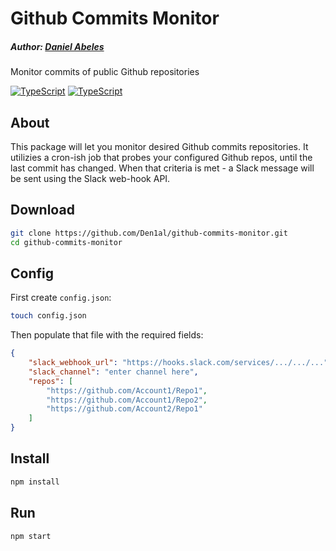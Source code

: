 # Github Commits Monitor
##### Author: [Daniel Abeles](https://twitter.com/Daniel_Abeles) 

Monitor commits of public Github repositories

[![TypeScript](https://img.shields.io/badge/TS-TypeScript-00a2ed)](https://github.com/ellerbrock/typescript-badges/) [![TypeScript](https://img.shields.io/badge/TS-ts--node-00a2ed)](https://github.com/ellerbrock/typescript-badges/)


## About
This package will let you monitor desired Github commits repositories. It utilizies a cron-ish job that probes your configured Github repos, until the last commit has changed. When that criteria is met - a Slack message will be sent using the Slack web-hook API.

## Download
```bash
git clone https://github.com/Den1al/github-commits-monitor.git
cd github-commits-monitor
```
## Config
First create `config.json`:

```bash
touch config.json
```

Then populate that file with the required fields:

```json
{
    "slack_webhook_url": "https://hooks.slack.com/services/.../.../...",
    "slack_channel": "enter channel here",
    "repos": [
        "https://github.com/Account1/Repo1",
        "https://github.com/Account1/Repo2",
        "https://github.com/Account2/Repo1"
    ]
}
```

## Install
```bash
npm install
```

## Run
```bash
npm start
```